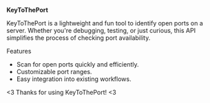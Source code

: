 **KeyToThePort**

KeyToThePort is a lightweight and fun tool to identify open ports on a server. Whether you're debugging, testing, or just curious, this API simplifies the process of checking port availability.

Features
* Scan for open ports quickly and efficiently.
* Customizable port ranges.
* Easy integration into existing workflows.

<3 Thanks for using KeyToThePort! <3 
